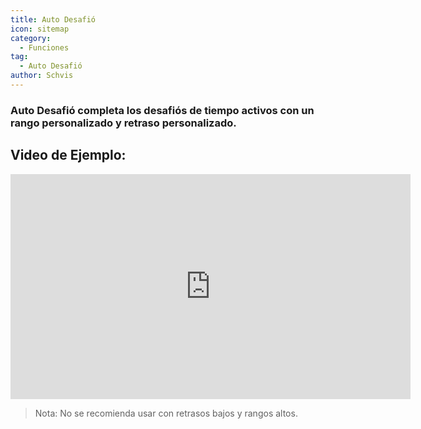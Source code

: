 ```yaml
---
title: Auto Desafió
icon: sitemap
category:
  - Funciones
tag:
  - Auto Desafió
author: Schvis
---
```


### Auto Desafió completa los desafiós de tiempo activos con un rango personalizado y retraso personalizado.

## Video de Ejemplo:

<iframe width="640" height="360" src="https://www.youtube.com/embed/7JNegfQiK2U?list=PL5eI1Tb64p56g27qfYk7VuFTz4FK6YrKa" title="Korepi - Auto Challenge" frameborder="0" allow="accelerometer; autoplay; clipboard-write; encrypted-media; gyroscope; picture-in-picture; web-share" allowfullscreen></iframe>

>Nota: No se recomienda usar con retrasos bajos y rangos altos.